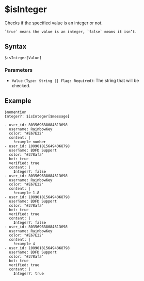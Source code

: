 # $isInteger
Checks if the specified value is an integer or not.

```admonish tip
`true` means the value is an integer, `false` means it isn’t.
```

## Syntax
```
$isInteger[Value]
```

### Parameters
- `Value` `(Type: String || Flag: Required)`: The string that will be checked.

## Example
```
$nomention
Integer?: $isInteger[$message]
```

```discord yaml
- user_id: 803569638084313098
  username: RainbowKey
  color: "#E67E22"
  content: |
    !example number
- user_id: 1009018156494368798
  username: BDFD Support
  color: "#378afa"
  bot: true
  verified: true
  content: |
    Integer?: false
- user_id: 803569638084313098
  username: RainbowKey
  color: "#E67E22"
  content: |
    !example 1.8
- user_id: 1009018156494368798
  username: BDFD Support
  color: "#378afa"
  bot: true
  verified: true
  content: |
    Integer?: false
- user_id: 803569638084313098
  username: RainbowKey
  color: "#E67E22"
  content: |
    !example 4
- user_id: 1009018156494368798
  username: BDFD Support
  color: "#378afa"
  bot: true
  verified: true
  content: |
    Integer?: true
```
